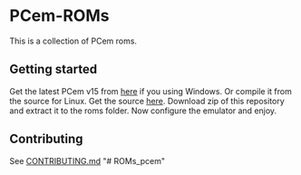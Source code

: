 # PCem-ROMs
This is a collection of PCem roms. 

## Getting started

Get the latest PCem v15 from [here](https://pcem-emulator.co.uk/files/PCemV15Win.zip) if you using Windows. Or compile it from the source for Linux. Get the source [here](https://pcem-emulator.co.uk/files/PCemV15Linux.tar.gz). Download zip of this repository and extract it to the roms folder.  Now configure the emulator and enjoy.

## Contributing

See [CONTRIBUTING.md](https://raw.githubusercontent.com/BaRRaKudaRain/PCem-ROMs/master/CONTRIBUTING.md)
"# ROMs_pcem" 
